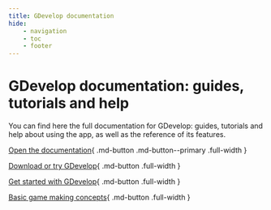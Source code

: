 ```yaml
---
title: GDevelop documentation
hide:
    - navigation
    - toc
    - footer
---
```


# GDevelop documentation: guides, tutorials and help

You can find here the full documentation for GDevelop: guides, tutorials and help about using the app, as well as the reference of its features.

[Open the documentation](gdevelop5/index.md){ .md-button .md-button--primary .full-width }

[Download or try GDevelop](https://gdevelop.io/download){ .md-button .full-width }

[Get started with GDevelop](gdevelop5/getting_started/index.md){ .md-button .full-width }

[Basic game making concepts](gdevelop5/tutorials/basic-game-making-concepts.md){ .md-button .full-width }